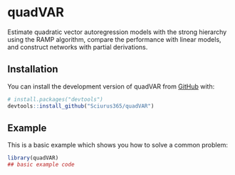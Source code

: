 
<!-- README.md is generated from README.Rmd. Please edit that file -->

# quadVAR

<!-- badges: start -->
<!-- badges: end -->

Estimate quadratic vector autoregression models with the strong
hierarchy using the RAMP algorithm, compare the performance with linear
models, and construct networks with partial derivations.

## Installation

You can install the development version of quadVAR from
[GitHub](https://github.com/) with:

``` r
# install.packages("devtools")
devtools::install_github("Sciurus365/quadVAR")
```

## Example

This is a basic example which shows you how to solve a common problem:

``` r
library(quadVAR)
## basic example code
```
